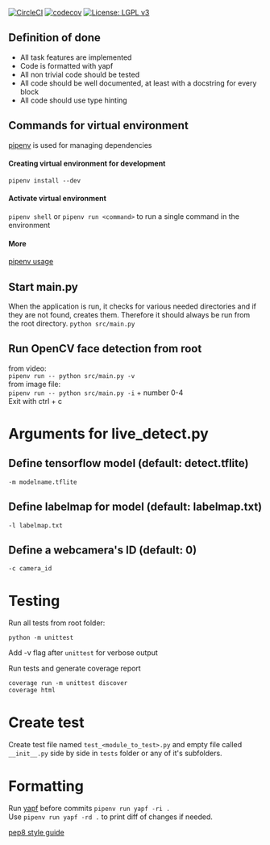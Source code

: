 [![CircleCI](https://circleci.com/gh/kordaniel/Ohtuprojekti-kesa2020.svg?style=svg)](https://circleci.com/gh/kordaniel/Ohtuprojekti-kesa2020) [![codecov](https://codecov.io/gh/kordaniel/Ohtuprojekti-kesa2020/branch/master/graph/badge.svg)](https://codecov.io/gh/kordaniel/Ohtuprojekti-kesa2020) [![License: LGPL v3](https://img.shields.io/badge/License-LGPL%20v3-blue.svg)](https://www.gnu.org/licenses/lgpl-3.0)

## Definition of done
  * All task features are implemented
  * Code is formatted with yapf
  * All non trivial code should be tested
  * All code should be well documented, at least with a docstring for every block
  * All code should use type hinting

## Commands for virtual environment
[pipenv](https://github.com/pypa/pipenv) is used for managing dependencies

#### Creating virtual environment for development
`pipenv install --dev`

#### Activate virtual environment
`pipenv shell`
or `pipenv run <command>` to run a single command in the environment
#### More
[pipenv usage](https://github.com/pypa/pipenv#-usage)

## Start main.py
When the application is run, it checks for various needed directories and if they are not found, creates them. Therefore it should always be run from the root directory.
`python src/main.py`

## Run OpenCV face detection from root
from video:  
`pipenv run -- python src/main.py -v`  
from image file:  
`pipenv run -- python src/main.py -i` + number 0-4  
Exit with ctrl + c  

# Arguments for live_detect.py

## Define tensorflow model (default: detect.tflite)

`-m modelname.tflite`

## Define labelmap for model (default: labelmap.txt)

`-l labelmap.txt`

## Define a webcamera's ID (default: 0)
`-c camera_id`

# Testing
Run all tests from root folder:
```console
python -m unittest
```
Add -v flag after `unittest` for verbose output  

Run tests and generate coverage report
```console
coverage run -m unittest discover
coverage html
```

# Create test

Create test file named `test_<module_to_test>.py` and empty file called `__init__.py` side by side in `tests` folder or any of it's subfolders.

# Formatting

Run [yapf](https://github.com/google/yapf/) before commits `pipenv run yapf -ri .`  
Use `pipenv run yapf -rd .` to print diff of changes if needed.

[pep8 style guide](https://www.python.org/dev/peps/pep-0008/)
